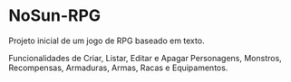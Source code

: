 # NoSun-RPG

Projeto inicial de um jogo de RPG baseado em texto.

Funcionalidades de Criar, Listar, Editar e Apagar Personagens, Monstros, Recompensas, Armaduras, Armas, Racas e Equipamentos.
